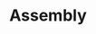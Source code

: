 ---
layout: default
title: Assembly
nav_order: 5
description: "E-TKT"
parent: 🛠️ do it yourself!
---